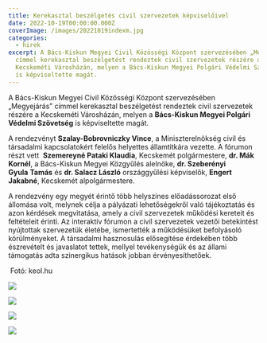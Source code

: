 ```yaml
---
title: Kerekasztal beszélgetés civil szervezetek képviselőivel
date: 2022-10-19T00:00:00.000Z
coverImage: /images/20221019indexm.jpg
categories:
  - hirek
excerpt: A Bács-Kiskun Megyei Civil Közösségi Központ szervezésében „Megyejárás”
  címmel kerekasztal beszélgetést rendeztek civil szervezetek részére a
  Kecskeméti Városházán, melyen a Bács-Kiskun Megyei Polgári Védelmi Szövetség
  is képviseltette magát.
---
```

A Bács-Kiskun Megyei Civil Közösségi Központ szervezésében „Megyejárás” címmel kerekasztal beszélgetést rendeztek civil szervezetek részére a Kecskeméti Városházán, melyen a **Bács-Kiskun Megyei Polgári Védelmi Szövetség** is képviseltette magát.

A rendezvényt **Szalay-Bobrovniczky Vince**, a Miniszterelnökség civil és társadalmi kapcsolatokért felelős helyettes államtitkára vezette. A fórumon részt vett  **Szemereyné Pataki Klaudia**, Kecskemét polgármestere, **dr. Mák Kornél**, a Bács-Kiskun Megyei Közgyűlés alelnöke, **dr. Szeberényi Gyula** **Tamás** és **dr. Salacz László** országgyűlési képviselők, **Engert Jakabné**, Kecskemét alpolgármestere.

A rendezvény egy megyét érintő több helyszínes előadássorozat első állomása volt, melynek célja a pályázati lehetőségekről való tájékoztatás és azon kérdések megvitatása, amely a civil szervezetek működési kereteit és feltételeit érinti. Az interaktív fórumon a civil szervezetek vezetői betekintést nyújtottak szervezetük életébe, ismertették a működésüket befolyásoló körülményeket. A társadalmi hasznosulás elősegítése érdekében több észrevételt és javaslatot tettek, mellyel tevékenységük és az állami támogatás adta szinergikus hatások jobban érvényesíthetőek.

 Fotó: keol.hu

![](/images/20221019-1m.jpg)

![](/images/20221019-2m.jpg)

![](/images/20221019-3m.jpg)

![](/images/20221019-4m.jpg)
